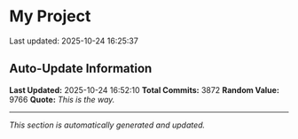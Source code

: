 # My Project


Last updated: 2025-10-24 16:25:37







































































































































































































































































































































































































































































































































































































































































































































































































































































































































































































































































































































































































































































































































































































































































































































































































































































































































































































































































































































































































































































































































































































































































































































































































































































































































































































































































































































































































































































































































































































































































































































































































































































































































































































































































































































































































































































































































































































































































































































































































































































































































































































































































































































































































































## Auto-Update Information

**Last Updated:** 2025-10-24 16:52:10
**Total Commits:** 3872
**Random Value:** 9766
**Quote:** _This is the way._

---
_This section is automatically generated and updated._